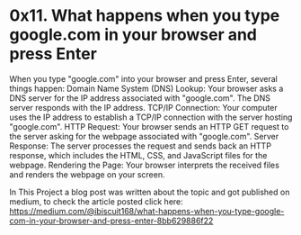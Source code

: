 # 0x11. What happens when you type google.com in your browser and press Enter

When you type "google.com" into your browser and press Enter, several things happen:
Domain Name System (DNS) Lookup: Your browser asks a DNS server for the IP address associated with "google.com". The DNS server responds with the IP address.
TCP/IP Connection: Your computer uses the IP address to establish a TCP/IP connection with the server hosting "google.com".
HTTP Request: Your browser sends an HTTP GET request to the server asking for the webpage associated with "google.com".
Server Response: The server processes the request and sends back an HTTP response, which includes the HTML, CSS, and JavaScript files for the webpage.
Rendering the Page: Your browser interprets the received files and renders the webpage on your screen.

In This Project a blog post was written about the topic and got published on medium, to check the article posted click here: https://medium.com/@ibiscuit168/what-happens-when-you-type-google-com-in-your-browser-and-press-enter-8bb629886f22
